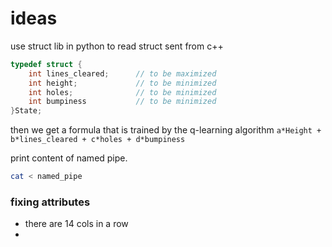 # ideas

use struct lib in python to read struct sent from c++
```c
typedef struct {
    int lines_cleared;      // to be maximized
    int height;             // to be minimized
    int holes;              // to be minimized
    int bumpiness           // to be minimized
}State;
```
then we get a formula that is trained by the q-learning algorithm
`a*Height + b*lines_cleared + c*holes + d*bumpiness`


print content of named pipe.
```bash
cat < named_pipe
```

### fixing attributes

- there are 14 cols in a row
- 